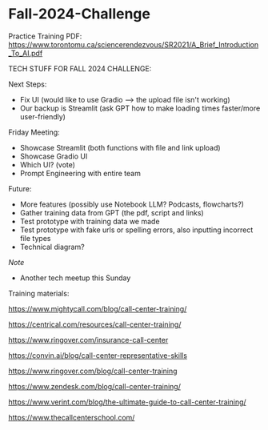# Fall-2024-Challenge

Practice Training PDF: https://www.torontomu.ca/sciencerendezvous/SR2021/A_Brief_Introduction_To_AI.pdf

TECH STUFF FOR FALL 2024 CHALLENGE:

Next Steps:

- Fix UI (would like to use Gradio --> the upload file isn't working)
- Our backup is Streamlit (ask GPT how to make loading times faster/more user-friendly)

Friday Meeting:

- Showcase Streamlit (both functions with file and link upload)
- Showcase Gradio UI
- Which UI? (vote)
- Prompt Engineering with entire team

Future:

- More features (possibly use Notebook LLM? Podcasts, flowcharts?)
- Gather training data from GPT (the pdf, script and links)
- Test prototype with training data we made
- Test prototype with fake urls or spelling errors, also inputting incorrect file types
- Technical diagram?

*Note*
- Another tech meetup this Sunday

Training materials:

https://www.mightycall.com/blog/call-center-training/

https://centrical.com/resources/call-center-training/

https://www.ringover.com/insurance-call-center

https://convin.ai/blog/call-center-representative-skills

https://www.ringover.com/blog/call-center-training

https://www.zendesk.com/blog/call-center-training/

https://www.verint.com/blog/the-ultimate-guide-to-call-center-training/

https://www.thecallcenterschool.com/

